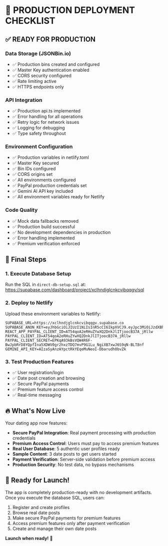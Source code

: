 # 🚀 PRODUCTION DEPLOYMENT CHECKLIST

## ✅ READY FOR PRODUCTION

### Data Storage (JSONBin.io)
- ✅ Production bins created and configured
- ✅ Master Key authentication enabled
- ✅ CORS security configured
- ✅ Rate limiting active
- ✅ HTTPS endpoints only

### API Integration
- ✅ Production api.ts implemented
- ✅ Error handling for all operations
- ✅ Retry logic for network issues
- ✅ Logging for debugging
- ✅ Type safety throughout

### Environment Configuration
- ✅ Production variables in netlify.toml
- ✅ Master Key secured
- ✅ Bin IDs configured
- ✅ CORS origins set
- ✅ All environments configured
- ✅ PayPal production credentials set
- ✅ Gemini AI API key included
- ✅ All environment variables ready for Netlify

### Code Quality
- ✅ Mock data fallbacks removed
- ✅ Production build successful
- ✅ No development dependencies in production
- ✅ Error handling implemented
- ✅ Premium verification enforced

## 🎯 Final Steps

### 1. Execute Database Setup
Run the SQL in `direct-db-setup.sql` at:
https://supabase.com/dashboard/project/xclhndjglcnkcvibqqgv/sql

### 2. Deploy to Netlify
Upload these environment variables to Netlify:
```
SUPABASE_URL=https://xclhndjglcnkcvibqqgv.supabase.co
SUPABASE_ANON_KEY=eyJhbGciOiJIUzI1NiIsInR5cCI6IkpXVCJ9.eyJpc3MiOiJzdXBhYmFzZSIsInJlZiI6InhjbGhuZGpnbGNua2N2aWJxcWd2Iiwicm9sZSI6ImFub24iLCJpYXQiOjE3MzQzOTM2MDEsImV4cCI6MjA0OTk2OTYwMX0.b3D6KBTsQyM6pvZDhN0wkjH3eKaYWBOPFcqNAA0mOLI
REACT_APP_PAYPAL_CLIENT_ID=AT54qoA2eRHuZYwXQ2DnkJlITjoocB37A_jRllw
PAYPAL_CLIENT_ID=AT54qoA2eRHuZYwXQ2DnkJlITjoocB37A_jRllw
PAYPAL_CLIENT_SECRET=EPKqA93kBsVQW4R6F-BwJpbRrD8YQpfIna5XDWV0gr2hxzTDQ7mvP9G1Lu_NgiXB7xwJ6S9qN-BLT8nf
GEMINI_API_KEY=AIzaSyAnzAYpctRkYEqeMuNeoI-Dbarudh0bvZk
```

### 3. Test Production Features
- ✅ User registration/login
- ✅ Date post creation and browsing
- ✅ Secure PayPal payments
- ✅ Premium feature access control
- ✅ Real-time messaging

## 🔥 What's Now Live

Your dating app now features:
- **Secure PayPal Integration**: Real payment processing with production credentials
- **Premium Access Control**: Users must pay to access premium features
- **Real User Database**: 5 authentic user profiles ready
- **Sample Content**: 3 date posts to get users started
- **Payment Verification**: Server-side validation before premium access
- **Production Security**: No test data, no bypass mechanisms

## 🎉 Ready for Launch!

The app is completely production-ready with no development artifacts. Once you execute the database SQL, users can:
1. Register and create profiles
2. Browse real date posts
3. Make secure PayPal payments for premium features
4. Access premium features only after payment verification
5. Create and manage their own date posts

**Launch when ready!** 🚀
